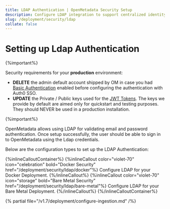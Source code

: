 ```yaml
---
title: LDAP Authentication | OpenMetadata Security Setup
description: Configure LDAP integration to support centralized identity management using directory-based authentication systems.
slug: /deployment/security/ldap
collate: false
---
```


# Setting up Ldap Authentication
{%important%}

Security requirements for your **production** environment:
- **DELETE** the admin default account shipped by OM in case you had [Basic Authentication](/deployment/security/basic-auth)
  enabled before configuring the authentication with Auth0 SSO.
- **UPDATE** the Private / Public keys used for the [JWT Tokens](/deployment/security/enable-jwt-tokens). The keys we provide
  by default are aimed only for quickstart and testing purposes. They should NEVER be used in a production installation.

{%important%}

OpenMetadata allows using LDAP for validating email and password authentication.
Once setup successfully, the user should be able to sign in to OpenMetadata using the Ldap credentials.

Below are the configuration types to set up the LDAP Authentication:

{%inlineCalloutContainer%}
  {%inlineCallout
    color="violet-70"
    icon="celebration"
    bold="Docker Security"
    href="/deployment/security/ldap/docker"%}
    Configure LDAP for your Docker Deployment.
  {%/inlineCallout%}
  {%inlineCallout
    color="violet-70"
    icon="storage"
    bold="Bare Metal Security"
    href="/deployment/security/ldap/bare-metal"%}
    Configure LDAP for your Bare Metal Deployment.
  {%/inlineCallout%}
{%/inlineCalloutContainer%}

{% partial file="/v1.7/deployment/configure-ingestion.md" /%}
